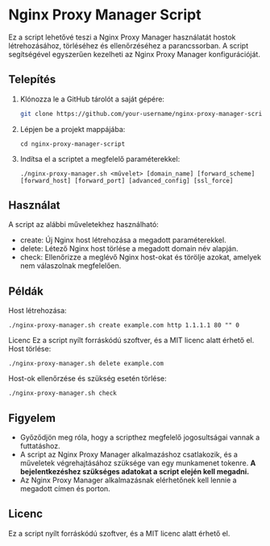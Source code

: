 # Nginx Proxy Manager Script

Ez a script lehetővé teszi a Nginx Proxy Manager használatát hostok létrehozásához, törléséhez és ellenőrzéséhez a parancssorban. A script segítségével egyszerűen kezelheti az Nginx Proxy Manager konfigurációját.

## Telepítés

1. Klónozza le a GitHub tárolót a saját gépére:

   ```sh
   git clone https://github.com/your-username/nginx-proxy-manager-script.git
   ```

2. Lépjen be a projekt mappájába:

   ```
   cd nginx-proxy-manager-script
   ```

3. Indítsa el a scriptet a megfelelő paraméterekkel:

   ```
   ./nginx-proxy-manager.sh <művelet> [domain_name] [forward_scheme] [forward_host] [forward_port] [advanced_config] [ssl_force]
   ```

## Használat

A script az alábbi műveletekhez használható:

- create: Új Nginx host létrehozása a megadott paraméterekkel.
- delete: Létező Nginx host törlése a megadott domain név alapján.
- check: Ellenőrizze a meglévő Nginx host-okat és törölje azokat, amelyek nem válaszolnak megfelelően.

## Példák

Host létrehozása:
   ```
   ./nginx-proxy-manager.sh create example.com http 1.1.1.1 80 "" 0
   ```
Licenc
Ez a script nyílt forráskódú szoftver, és a MIT licenc alatt érhető el.
Host törlése:
   ```
   ./nginx-proxy-manager.sh delete example.com
   ```
   
Host-ok ellenőrzése és szükség esetén törlése:
   ```
   ./nginx-proxy-manager.sh check
   ```
## Figyelem

- Győződjön meg róla, hogy a scripthez megfelelő jogosultságai vannak a futtatáshoz.
- A script az Nginx Proxy Manager alkalmazáshoz csatlakozik, és a műveletek végrehajtásához szüksége van egy munkamenet tokenre. **A bejelentkezéshez szükséges adatokat a script elején kell megadni.**
- Az Nginx Proxy Manager alkalmazásnak elérhetőnek kell lennie a megadott címen és porton.

## Licenc

Ez a script nyílt forráskódú szoftver, és a MIT licenc alatt érhető el.